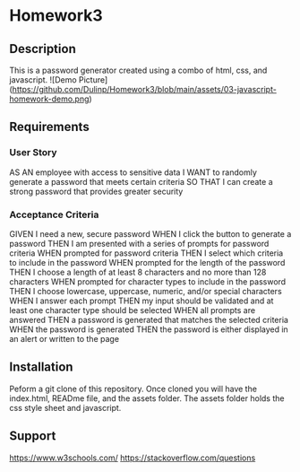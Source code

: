 # Homework3
## Description
This is a password generator created using a combo of html, css, and javascript.
![Demo Picture] (https://github.com/Dulinp/Homework3/blob/main/assets/03-javascript-homework-demo.png)
## Requirements
### User Story
AS AN employee with access to sensitive data
I WANT to randomly generate a password that meets certain criteria
SO THAT I can create a strong password that provides greater security
### Acceptance Criteria
GIVEN I need a new, secure password
WHEN I click the button to generate a password
THEN I am presented with a series of prompts for password criteria
WHEN prompted for password criteria
THEN I select which criteria to include in the password
WHEN prompted for the length of the password
THEN I choose a length of at least 8 characters and no more than 128 characters
WHEN prompted for character types to include in the password
THEN I choose lowercase, uppercase, numeric, and/or special characters
WHEN I answer each prompt
THEN my input should be validated and at least one character type should be selected
WHEN all prompts are answered
THEN a password is generated that matches the selected criteria
WHEN the password is generated
THEN the password is either displayed in an alert or written to the page
## Installation
Peform a git clone of this repository. Once cloned you will have the index.html, READme file, and the assets folder. The assets folder holds the css style sheet and javascript. 
## Support
https://www.w3schools.com/
https://stackoverflow.com/questions
